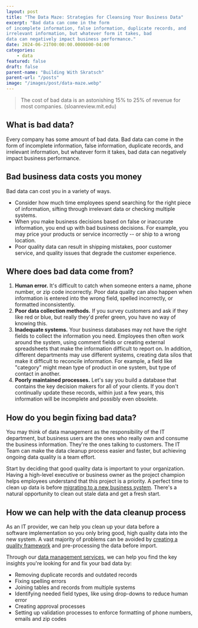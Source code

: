 ```yaml
---
layout: post
title: "The Data Maze: Strategies for Cleansing Your Business Data"
excerpt: "Bad data can come in the form
of incomplete information, false information, duplicate records, and
irrelevant information, but whatever form it takes, bad
data can negatively impact business performance."
date: 2024-06-21T00:00:00.0000000-04:00
categories:
    - data
featured: false
draft: false
parent-name: "Building With Skratsch"
parent-url: "/posts"
image: "/images/post/data-maze.webp"
---
```

> The cost of bad data is an astonishing 15% to 25% of revenue for most
companies.
> (sloanreview.mit.edu)

## What is bad data?

Every company has some amount of bad data. Bad data can come in the form
of incomplete information, false information, duplicate records, and
irrelevant information, but whatever form it takes, bad
data can negatively impact business performance. 

## Bad business data costs you money

Bad data can cost you in a variety of ways. 

-   Consider how much time employees spend searching for the right piece
    of information, sifting through irrelevant data or checking multiple
    systems. 
-   When you make business decisions based on false or inaccurate
    information, you end up with bad business decisions. For example,
    you may price your products or service incorrectly -- or ship to a
    wrong location.   
-   Poor quality data can result in shipping mistakes, poor customer
    service, and quality issues that degrade the customer experience.

## Where does bad data come from?

1.  **Human error.** It's difficult to catch when someone enters a name,
    phone number, or zip code incorrectly. Poor data quality can also
    happen when information is entered into the wrong field, spelled
    incorrectly, or formatted inconsistently.
2.  **Poor data collection methods.** If you survey customers and ask if
    they like red or blue, but really they'd prefer green, you have no
    way of knowing this.
3.  **Inadequate systems.** Your business databases may not have the
    right fields to collect the information you need. Employees then
    often work around the system, using comment fields or creating
    external spreadsheets that make the information difficult to report
    on. In addition, different departments may use different systems,
    creating data silos that make it difficult to reconcile information.
    For example, a field like "category" might mean type of product in
    one system, but type of contact in another.
4.  **Poorly maintained processes.** Let's say you build a database that
    contains the key decision makers for all of your clients. If you
    don't continually update these records, within just a few years,
    this information will be incomplete and possibly even obsolete.

## How do you begin fixing bad data?

You may think of data management as the responsibility of the IT
department, but business users are the ones who really own and consume
the business information. They're the ones talking to customers. The IT
Team can make the data cleanup process easier and faster, but achieving
ongoing data quality is a team effort.  

Start by deciding that good quality data is important to your
organization. Having a high-level executive or business owner as the
project champion helps employees understand that this project is a
priority. A perfect time to clean up data is before [migrating to a new business system](/data/data-migration-moving-your-business-data). There's a natural opportunity to clean out stale data
and get a fresh start. 

## How we can help with the data cleanup process

As an IT provider, we can help you clean up your data before a
software implementation so you only bring good, high quality data into
the new system. A vast majority of problems can be avoided by [creating a quality framework](/data/digital-spring-cleaning) and pre-processing the data before import. 

Through our [data management services](/data-services/data-management), we can help you find the key insights you're looking
for and fix your bad data by: 

-   Removing duplicate records and outdated records 
-   Fixing spelling errors
-   Joining tables and records from multiple systems
-   Identifying needed field types, like using drop-downs to reduce
    human error
-   Creating approval processes
-   Setting up validation processes to enforce formatting of phone
    numbers, emails and zip codes